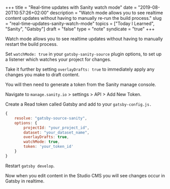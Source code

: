 +++
title = "Real-time updates with Sanity watch mode"
date = "2019-08-20T10:57:26+02:00"
description = "Watch mode allows you to see realtime content updates without having to manually re-run the build process."
slug = "real-time-updates-sanity-watch-mode"
topics = ["Today I Learned", "Sanity", "Gatsby"]
draft = "false"
type = "note"
syndicate = "true"
+++

Watch mode allows you to see realtime updates without having to manually restart the build process.

Set `watchMode: true` in your `gatsby-sanity-source` plugin options, to set up a listener which watches your project for changes.

Take it further by setting `overlayDrafts: true` to immediately apply any changes you make to draft content.

You will then need to generate a token from the Sanity manage console.

Navigate to `manage.sanity.io` > settings > API > Add New Token.

Create a Read token called Gatsby and add to your `gatsby-config.js.`

```javascript
{
	resolve: "gatsby-source-sanity",
	options: {
		projectId: "your_project_id",
		dataset: "your_dataset_name",
		overlayDrafts: true,
		watchMode: true,
		token: 'your_token_id'
	}
}
```

Restart `gatsby develop`.

Now when you edit content in the Studio CMS you will see changes occur in Gatsby in realtime.
